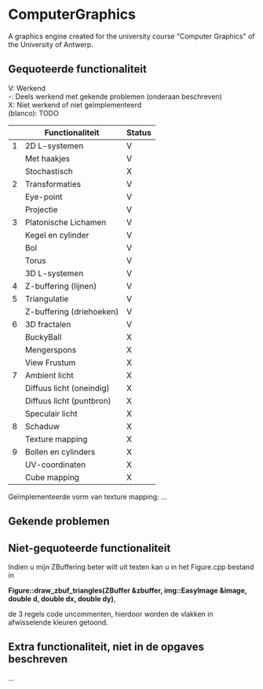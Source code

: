 # ComputerGraphics
A graphics engine created for the university course "Computer Graphics" of the University of Antwerp.
## Gequoteerde functionaliteit

V: Werkend  
-: Deels werkend met gekende problemen (onderaan beschreven)  
X: Niet werkend of niet geïmplementeerd  
(blanco): TODO  


|   | Functionaliteit      | Status |
|---|---------------------------|---|
| 1 | 2D L-systemen             |  V |
|   | Met haakjes               | V  |
|   | Stochastisch              |  X |
| 2 | Transformaties            | V  |
|   | Eye-point                 |  V |
|   | Projectie                 |  V |
| 3 | Platonische Lichamen      |  V |
|   | Kegel en cylinder         |  V |
|   | Bol                       | V  |
|   | Torus                     | V  |
|   | 3D L-systemen             | V  |
| 4 | Z-buffering (lijnen)      |  V |
| 5 | Triangulatie              |  V |
|   | Z-buffering (driehoeken)  | V  |
| 6 | 3D fractalen              |  V |
|   | BuckyBall                 |   X|
|   | Mengerspons               | X  |
|   | View Frustum              |  X|
| 7 | Ambient licht             |   X|
|   | Diffuus licht (oneindig)  |  X|
|   | Diffuus licht (puntbron)  |  X|
|   | Speculair licht           |  X|
| 8 | Schaduw                   | X  |
|   | Texture mapping           |  X |
| 9 | Bollen en cylinders       |  X |
|   | UV-coordinaten            |  X |
|   | Cube mapping              |  X |

Geïmplementeerde vorm van texture mapping: ...

## Gekende problemen 

## Niet-gequoteerde functionaliteit
Indien u mijn ZBuffering beter wilt uit testen kan u in het Figure.cpp bestand in

**Figure::draw_zbuf_triangles(ZBuffer &zbuffer, img::EasyImage &image, double d, double dx, double dy)**,

de 3 regels code uncommenten, hierdoor worden de vlakken in afwisselende kleuren getoond.
## Extra functionaliteit, niet in de opgaves beschreven
...
